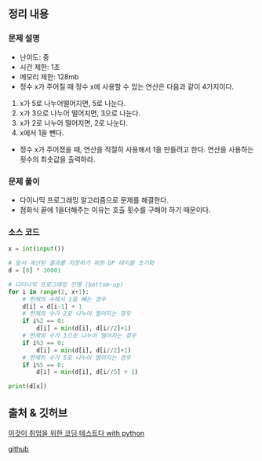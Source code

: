 ## 정리 내용
### 문제 설명
- 난이도: 중
- 시간 제한: 1초
- 메모리 제한: 128mb
- 정수 x가 주어질 때 정수 x에 사용할 수 있는 연산은 다음과 같이 4가지이다.
1) x가 5로 나누어떨어지면, 5로 나눈다.
2) x가 3으로 나누어 떨어지면, 3으로 나눈다.
3) x가 2로 나누어 떨어지면, 2로 나눈다.
4) x에서 1을 뺀다.
- 정수 x가 주어졌을 때, 연산을 적절히 사용해서 1을 만들려고 한다. 연산을 사용하는 횟수의 최솟값을 출력하라.

### 문제 풀이
- 다이나믹 프로그래밍 알고리즘으로 문제를 해결한다.
- 점화식 끝에 1을더해주는 이유는 호출 횟수를 구해야 하기 때문이다.

### 소스 코드
```python
x = int(input())

# 앞서 계산된 결과를 저장하기 위한 DP 테이블 초기화
d = [0] * 30001

# 다이나믹 프로그래밍 진행 (bottom-up)
for i in range(2, x+1):
    # 현재의 수에서 1을 빼는 경우
    d[i] = d[i-1] + 1
    # 현재의 수가 2로 나누어 떨어지는 경우
    if i%2 == 0:
        d[i] = min(d[i], d[i//2]+1)
    # 현재의 수가 3으로 나누어 떨어지는 경우
    if i%3 == 0:
        d[i] = min(d[i], d[i//2]+1)
    # 현재의 수가 5로 나누어 떨어지는 경우
    if i%5 == 0:
        d[i] = min(d[i], d[i//5] + 1)

print(d[x])
```

## 출처 & 깃허브
[이것이 취업을 위한 코딩 테스트다 with python](http://www.yes24.com/Product/Goods/91433923)

[github](https://github.com/KYUSEONGHAN/python-for-coding-test)